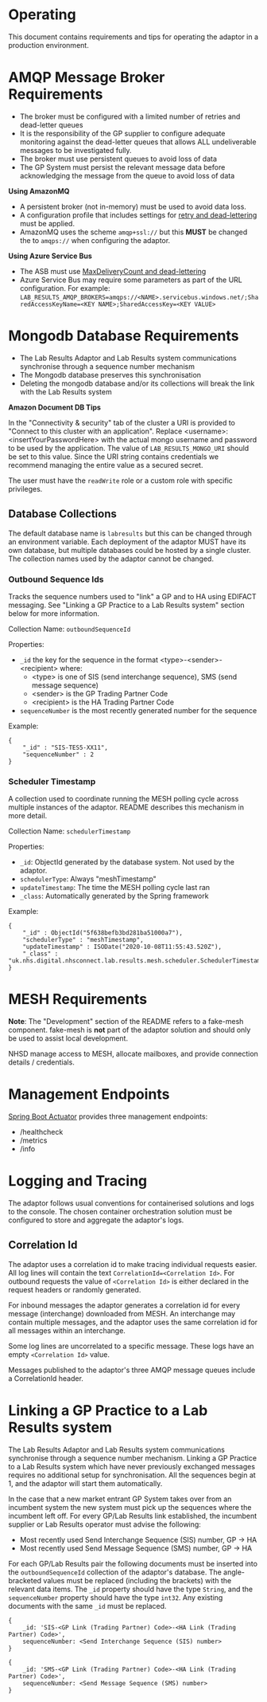 # Operating

This document contains requirements and tips for operating the adaptor in a production environment.

# AMQP Message Broker Requirements

* The broker must be configured with a limited number of retries and dead-letter queues
* It is the responsibility of the GP supplier to configure adequate monitoring against the dead-letter queues that allows ALL undeliverable messages to be investigated fully.
* The broker must use persistent queues to avoid loss of data
* The GP System must persist the relevant message data before acknowledging the message from the queue to avoid loss of data

**Using AmazonMQ**

* A persistent broker (not in-memory) must be used to avoid data loss.
* A configuration profile that includes settings for [retry and dead-lettering](https://activemq.apache.org/message-redelivery-and-dlq-handling.html) must be applied.
* AmazonMQ uses the scheme `amqp+ssl://` but this **MUST** be changed the to `amqps://` when configuring the adaptor.

**Using Azure Service Bus**

* The ASB must use [MaxDeliveryCount and dead-lettering](https://docs.microsoft.com/en-us/azure/service-bus-messaging/service-bus-dead-letter-queues#exceeding-maxdeliverycount)
* Azure Service Bus may require some parameters as part of the URL configuration. For example: `LAB_RESULTS_AMQP_BROKERS=amqps://<NAME>.servicebus.windows.net/;SharedAccessKeyName=<KEY NAME>;SharedAccessKey=<KEY VALUE>`

# Mongodb Database Requirements

* The Lab Results Adaptor and Lab Results system communications synchronise through a sequence number mechanism
* The Mongodb database preserves this synchronisation
* Deleting the mongodb database and/or its collections will break the link with the Lab Results system

**Amazon Document DB Tips**

In the "Connectivity & security" tab of the cluster a URI is provided to "Connect to this cluster with an application".
Replace \<username\>:\<insertYourPasswordHere\> with the actual mongo username and password to be used by the application.
The value of `LAB_RESULTS_MONGO_URI` should be set to this value. Since the URI string contains credentials we recommend 
managing the entire value as a secured secret.

The user must have the `readWrite` role or a custom role with specific privileges.

## Database Collections

The default database name is `labresults` but this can be changed through an environment variable. Each deployment of the
adaptor MUST have its own database, but multiple databases could be hosted by a single cluster. The collection names
used by the adaptor cannot be changed.

### Outbound Sequence Ids

Tracks the sequence numbers used to "link" a GP and to HA using EDIFACT messaging. See 
"Linking a GP Practice to a Lab Results system" section below for more information.

Collection Name: `outboundSequenceId`

Properties:

* `_id` the key for the sequence in the format \<type\>-\<sender\>-\<recipient\> where:
  * \<type\> is one of SIS (send interchange sequence), SMS (send message sequence)
  * \<sender\> is the GP Trading Partner Code
  * \<recipient\> is the HA Trading Partner Code
* `sequenceNumber` is the most recently generated number for the sequence

Example:

    {
        "_id" : "SIS-TES5-XX11",
        "sequenceNumber" : 2
    }


### Scheduler Timestamp

A collection used to coordinate running the MESH polling cycle across multiple instances of the adaptor. README 
describes this mechanism in more detail.

Collection Name: `schedulerTimestamp`

Properties:

* `_id`: ObjectId generated by the database system. Not used by the adaptor.
* `schedulerType`: Always "meshTimestamp"
* `updateTimestamp`: The time the MESH polling cycle last ran
* `_class`: Automatically generated by the Spring framework

Example:

    {
        "_id" : ObjectId("5f638befb3bd281ba51000a7"),
        "schedulerType" : "meshTimestamp",
        "updateTimestamp" : ISODate("2020-10-08T11:55:43.520Z"),
        "_class" : "uk.nhs.digital.nhsconnect.lab.results.mesh.scheduler.SchedulerTimestamp"
    }

# MESH Requirements

**Note**: The "Development" section of the README refers to a fake-mesh component. fake-mesh is **not** part of the 
adaptor  solution and should only be used to assist local development.

NHSD manage access to MESH, allocate mailboxes, and provide connection details / credentials.

# Management Endpoints

[Spring Boot Actuator](https://docs.spring.io/spring-boot/docs/current/reference/htmlsingle/#production-ready) provides
three management endpoints:

* /healthcheck
* /metrics
* /info

# Logging and Tracing

The adaptor follows usual conventions for containerised solutions and logs to the console. The chosen container 
orchestration solution must be configured to store and aggregate the adaptor's logs.

## Correlation Id

The adaptor uses a correlation id to make tracing individual requests easier. All log lines will contain the text 
`CorrelationId=<Correlation Id>`. For outbound requests the value of `<Correlation Id>` is either declared in the 
request headers or randomly generated.

For inbound messages the adaptor generates a correlation id for every message (interchange) downloaded from MESH. 
An interchange may contain multiple messages, and the adaptor uses the same correlation id for all messages 
within an interchange.

Some log lines are uncorrelated to a specific message. These logs have an empty `<Correlation Id>` value.

Messages published to the adaptor's three AMQP message queues include a CorrelationId header.

# Linking a GP Practice to a Lab Results system

The Lab Results Adaptor and Lab Results system communications synchronise through a sequence number mechanism. Linking a GP 
Practice to a Lab Results system which have never previously exchanged messages requires no additional setup for 
synchronisation. All the sequences begin at 1, and the adaptor will start them automatically.

In the case that a new market entrant GP System takes over from an incumbent system the new system must pick up the 
sequences where the incumbent left off. For every GP/Lab Results link established, the incumbent supplier or Lab Results operator 
must advise the following:

* Most recently used Send Interchange Sequence (SIS) number, GP -> HA
* Most recently used Send Message Sequence (SMS) number, GP -> HA

For each GP/Lab Results pair the following documents must be inserted into the `outboundSequenceId` collection of the 
adaptor's database. The angle-bracketed values must be replaced (including the brackets) with the relevant data items.
The `_id` property should have the type `String`, and the `sequenceNumber` property should have the type `int32`. Any 
existing documents with the same `_id` must be replaced.

    {
        _id: 'SIS-<GP Link (Trading Partner) Code>-<HA Link (Trading Partner) Code>',
        sequenceNumber: <Send Interchange Sequence (SIS) number>
    }
    
    {
        _id: 'SMS-<GP Link (Trading Partner) Code>-<HA Link (Trading Partner) Code>',
        sequenceNumber: <Send Message Sequence (SMS) number>
    }
